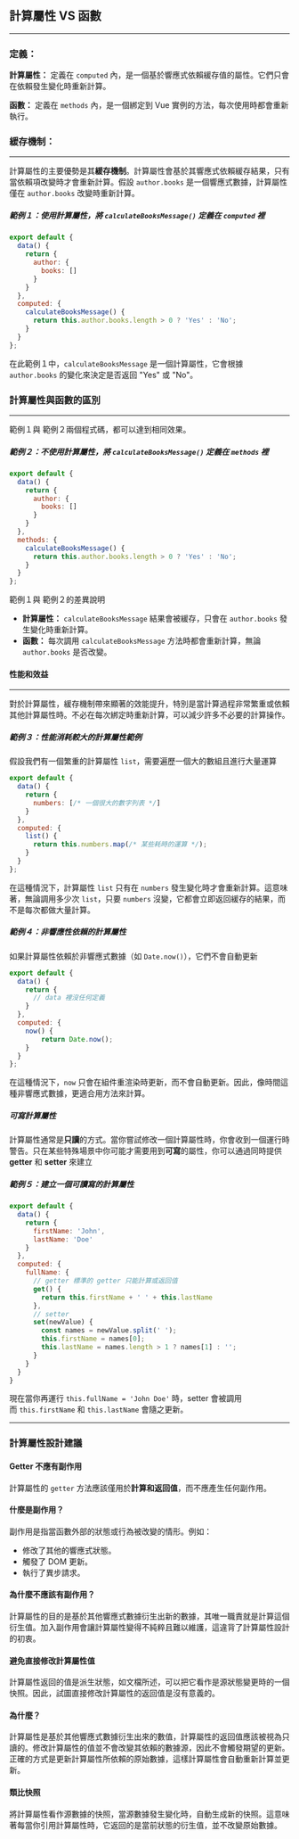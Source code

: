 
## 計算屬性 VS 函數
---
### 定義：

**計算屬性：** 定義在 `computed` 內，是一個基於響應式依賴緩存值的屬性。它們只會在依賴發生變化時重新計算。

**函數：** 定義在 `methods` 內，是一個綁定到 Vue 實例的方法，每次使用時都會重新執行。

### 緩存機制：
---
計算屬性的主要優勢是其**緩存機制**。計算屬性會基於其響應式依賴緩存結果，只有當依賴項改變時才會重新計算。假設 `author.books` 是一個響應式數據，計算屬性僅在 `author.books` 改變時重新計算。

##### 範例１：使用計算屬性，將 `calculateBooksMessage()` 定義在 `computed` 裡

```javascript
export default {
  data() {
    return {
      author: {
        books: []
      }
    }
  },
  computed: {
    calculateBooksMessage() {
      return this.author.books.length > 0 ? 'Yes' : 'No';
    }
  }
};
```

在此範例１中，`calculateBooksMessage` 是一個計算屬性，它會根據 `author.books` 的變化來決定是否返回 "Yes" 或 "No"。

### 計算屬性與函數的區別
---
範例１與 範例２兩個程式碼，都可以達到相同效果。

##### 範例２：不使用計算屬性，將 `calculateBooksMessage()` 定義在 `methods` 裡

```javascript
export default {
  data() {
    return {
      author: {
        books: []
      }
    }
  },
  methods: {
    calculateBooksMessage() {
      return this.author.books.length > 0 ? 'Yes' : 'No';
    }
  }
};
```

範例１與 範例２的差異說明
- **計算屬性：** `calculateBooksMessage` 結果會被緩存，只會在 `author.books` 發生變化時重新計算。
- **函數：** 每次調用 `calculateBooksMessage` 方法時都會重新計算，無論 `author.books` 是否改變。

#### 性能和效益
---
對於計算屬性，緩存機制帶來顯著的效能提升，特別是當計算過程非常繁重或依賴其他計算屬性時。不必在每次綁定時重新計算，可以減少許多不必要的計算操作。

##### 範例３：性能消耗較大的計算屬性範例
假設我們有一個繁重的計算屬性 `list`，需要遍歷一個大的數組且進行大量運算

```javascript
export default {
  data() {
    return {
      numbers: [/* 一個很大的數字列表 */]
    }
  },
  computed: {
    list() {
      return this.numbers.map(/* 某些耗時的運算 */);
    }
  }
};
```

在這種情況下，計算屬性 `list` 只有在 `numbers` 發生變化時才會重新計算。這意味著，無論調用多少次 `list`，只要 `numbers` 沒變，它都會立即返回緩存的結果，而不是每次都做大量計算。

##### 範例４：非響應性依賴的計算屬性
如果計算屬性依賴於非響應式數據（如 `Date.now()`），它們不會自動更新

```javascript
export default {
  data() {
    return {
      // data 裡沒任何定義
    }
  },
  computed: {
	now() {
		return Date.now();
	}   
  }
};
```
在這種情況下，`now` 只會在組件重渲染時更新，而不會自動更新。因此，像時間這種非響應式數據，更適合用方法來計算。

##### 可寫計算屬性
計算屬性通常是**只讀**的方式。當你嘗試修改一個計算屬性時，你會收到一個運行時警告。只在某些特殊場景中你可能才需要用到**可寫**的屬性，你可以通過同時提供 **getter** 和 **setter** 來建立

##### 範例５：建立一個可讀寫的計算屬性

```javascript
export default {
  data() {
    return {
      firstName: 'John',
      lastName: 'Doe'
    }
  },
  computed: {
    fullName: {
      // getter 標準的 getter 只能計算或返回值
      get() {
        return this.firstName + ' ' + this.lastName
      },
      // setter
      set(newValue) {
	    const names = newValue.split(' ');
		this.firstName = names[0];
		this.lastName = names.length > 1 ? names[1] : '';
      }
    }
  }
}
```
現在當你再運行 `this.fullName = 'John Doe'` 時，setter 會被調用而 `this.firstName` 和 `this.lastName` 會隨之更新。

---
### 計算屬性設計建議

#### Getter 不應有副作用
計算屬性的 `getter` 方法應該僅用於**計算和返回值**，而不應產生任何副作用。

#### 什麼是副作用？
副作用是指當函數外部的狀態或行為被改變的情形。例如：
- 修改了其他的響應式狀態。
- 觸發了 DOM 更新。
- 執行了異步請求。
    
#### 為什麼不應該有副作用？
計算屬性的目的是基於其他響應式數據衍生出新的數據，其唯一職責就是計算這個衍生值。加入副作用會讓計算屬性變得不純粹且難以維護，這違背了計算屬性設計的初衷。

#### 避免直接修改計算屬性值
計算屬性返回的值是派生狀態，如文檔所述，可以把它看作是源狀態變更時的一個快照。因此，試圖直接修改計算屬性的返回值是沒有意義的。

#### 為什麼？
計算屬性是基於其他響應式數據衍生出來的數值，計算屬性的返回值應該被視為只讀的。修改計算屬性的值並不會改變其依賴的數據源，因此不會觸發期望的更新。正確的方式是更新計算屬性所依賴的原始數據，這樣計算屬性會自動重新計算並更新。

#### 類比快照
將計算屬性看作源數據的快照，當源數據發生變化時，自動生成新的快照。這意味著每當你引用計算屬性時，它返回的是當前狀態的衍生值，並不改變原始數據。
